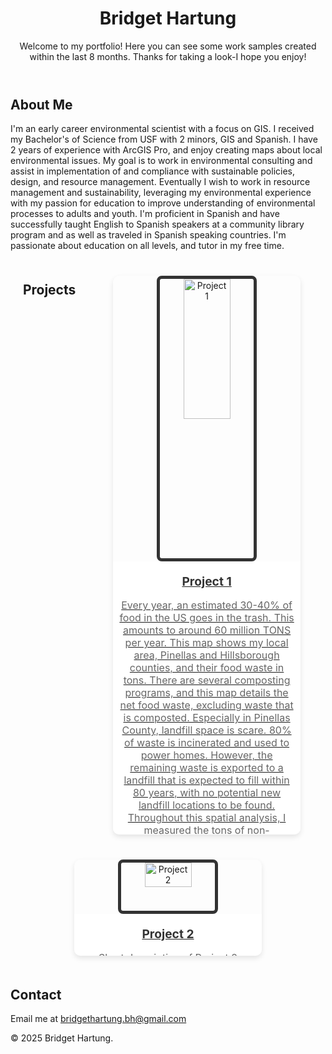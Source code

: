 <!DOCTYPE html>
<html lang="en">
<head>
    <meta charset="UTF-8">
    <meta name="viewport" content="width=device-width, initial-scale=1.0">
    <title>My Portfolio</title>
    <style>
       /* Adding some simple styles */
        #projects {
            display: flex;
            flex-wrap: wrap;
            justify-content: space-around;
            margin-top: 20px;
        }
        .project {
            margin: 20px;
            width: 300px;
            text-align: center;
            box-shadow: 0 4px 8px rgba(0, 0, 0, 0.1);
            border-radius: 10px;
            overflow: hidden;
        }
        /* Here’s the code that makes your image smaller and adds a border */
        .project img {
            width: 50%; /* Image takes up all available space */
            max-width: 300px; /* Limit size to 300px wide */
            height: auto; /* Keeps the image shape right */
            border: 5px solid #333; /* Solid black border around image */
            border-radius: 8px; /* Rounded corners for the border */
        }
        /* Caption styling */
        .caption {
            padding: 10px;
            background-color: #fff;
            color: #333;
        }
        .caption h3 {
            font-size: 1.2rem;
            margin: 10px 0;
        }
        .caption p {
            font-size: 1rem;
            color: #666;
        }
    </style>
</head>
<body>
    <header>
        <h1>Bridget Hartung</h1>
        <p>Welcome to my portfolio! Here you can see some work samples created within the last 8 months. Thanks for taking a look-I hope you enjoy! </p>
    </header>
    <section id="about">
        <h2>About Me</h2>
        <p>I'm an early career environmental scientist with a focus on GIS. I received my Bachelor's of Science from USF with 2 minors, GIS and Spanish. I have 2 years of experience with ArcGIS Pro, and enjoy creating maps about local environmental issues. My goal is to work in environmental consulting and assist in implementation of and compliance with sustainable policies, design, and resource management. Eventually I wish to work in resource management and sustainability, leveraging my environmental experience with my passion for education to improve understanding of environmental processes to adults and youth. I'm proficient in Spanish and have successfully taught English to Spanish speakers at a community library program and as well as traveled in Spanish speaking countries. I'm passionate about education on all levels, and tutor in my free time.</p>
    </section>
  <section id="projects">
    <h2>Projects</h2>
    <div class="project">
        <a href="https://github.com/bhartungx/Portfolio/blob/main/brownfield_paper.jpg" target             
        "https://github.com/bhartungx/Portfolio/blob/main/brownfield_paper.jpg">
            <img src="https://github.com/bhartungx/Portfolio/blob/main/brownfield_paper.jpg" alt="Project 1">
         <div class="caption">
                 <h3>Project 1</h3>
                <p>Every year, an estimated 30-40% of food in the US goes in the trash. This amounts to around 60 million TONS per year. This map shows my local area, Pinellas and Hillsborough counties, and their food waste in tons. There are several composting programs, and this map details the net food waste, excluding waste that is composted.
Especially in Pinellas County, landfill space is scare. 80% of waste is incinerated and used to power homes. However, the remaining waste is exported to a landfill that is expected to fill within 80 years, with no potential new landfill locations to be found.
Throughout this spatial analysis, I measured the tons of non-composted food waste per zip code in my local area, encompassing Pinellas and Hillsborough Counties in Florida. I found that on average, 3746 tons of food waste per zip code went straight into the landfill. This figure is inferred to be annual as given in "per capita" metrics, although not explicitly mentioned by the data source (EPA, 2023). Depending on the zip code, anywhere from 1-12,000 tons of food waste went into the landfill.
There are many greener measures that can be taken, such as rerouting or repurposing waste, and decreasing food waste. Could composting more of our food waste help keep our landfills emptier? 1</p>
            </div>
        </a>
    </div>
    <div class="project">
        <a href="project2-details.html" target="">
            <img src="project2-image.jpg" alt="Project 2">
            <div class="caption">
                <h3>Project 2</h3>
                <p>Short description of Project 2</p>
            </div>
        </a>
    </div>
</section>
        </ul>
    </section>
    <section id="contact">
        <h2>Contact</h2>
        <p>Email me at <a href="mailto:bridgethartung.bh@gmail.com">bridgethartung.bh@gmail.com</a></p>
    </section>
    <footer>
        <p>© 2025 Bridget Hartung.</p>
    </footer>
</body>
</html>
